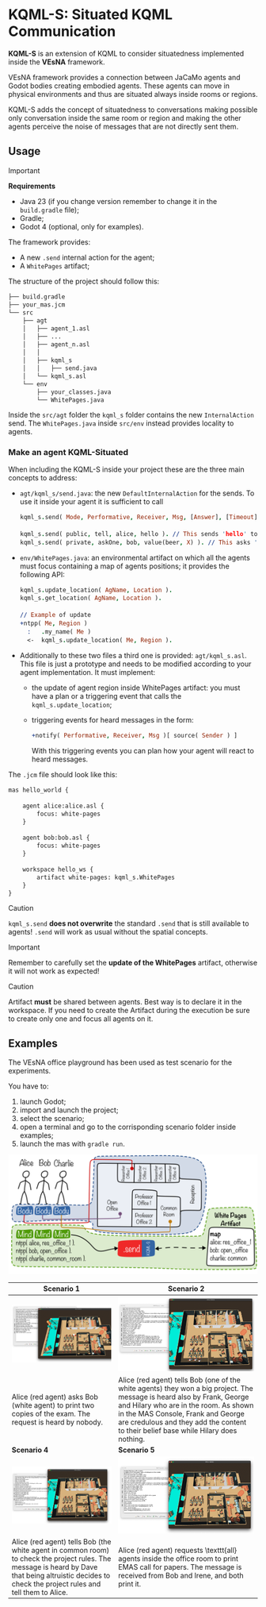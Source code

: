 # KQML-S: Situated KQML Communication

**KQML-S** is an extension of KQML to consider situatedness implemented inside the **VEsNA** framework.

VEsNA framework provides a connection between JaCaMo agents and Godot bodies creating embodied agents. These agents can move in physical environments  and thus are situated always inside rooms or regions.

KQML-S adds the concept of situatedness to conversations making possible only conversation inside the same room or region and making the other agents perceive the noise of messages that are not directly sent them.

## Usage

> [!IMPORTANT]
>
> **Requirements**
>
> - Java 23 (if you change version remember to change it in the `build.gradle` file);
> - Gradle;
> - Godot 4 (optional, only for examples).

The framework provides:

- A new `.send` internal action for the agent;
- A `WhitePages` artifact;

The structure of the project should follow this:

```
├── build.gradle
├── your_mas.jcm
└── src
    ├── agt
    │   ├── agent_1.asl
    │   ├── ...
    │   ├── agent_n.asl
    │   │
    │   ├── kqml_s
    │   │   ├── send.java
    │   └── kqml_s.asl
    └── env
        ├── your_classes.java
        └── WhitePages.java
```

Inside the `src/agt` folder the `kqml_s` folder contains the new `InternalAction` send. The `WhitePages.java` inside `src/env` instead provides locality to agents.

### Make an agent KQML-Situated

When including the KQML-S inside your project these are the three main concepts to address:

- `agt/kqml_s/send.java`: the new `DefaultInternalAction` for the sends. To use it inside your agent it is sufficient to call

  ```prolog
  kqml_s.send( Mode, Performative, Receiver, Msg, [Answer], [Timeout] ).
  
  kqml_s.send( public, tell, alice, hello ). // This sends 'hello' to alice publicly (all other agents are notified)
  kqml_s.send( private, askOne, bob, value(beer, X) ). // This asks 'value(beer, X)' to bob privately (nobody can hear)
  ```

- `env/WhitePages.java`: an environmental artifact on which all the agents must focus containing a map of agents positions; it provides the following API:

  ```prolog
  kqml_s.update_location( AgName, Location ).
  kqml_s.get_location( AgName, Location ).
  
  // Example of update
  +ntpp( Me, Region )
  	:	.my_name( Me )
  	<-	kqml_s.update_location( Me, Region ).
  ```

- Additionally to these two files a third one is provided: `agt/kqml_s.asl`. This file is just a prototype and needs to be modified according to your agent implementation. It must implement:

  - the update of agent region inside WhitePages artifact: you must have a plan or a triggering event that calls the `kqml_s.update_location`;

  - triggering events for heard messages in the form:

    ```prolog
    +notify( Performative, Receiver, Msg )[ source( Sender ) ]
    ```

    With this triggering events you can plan how your agent will react to heard messages.

The `.jcm` file should look like this:

```jcm
mas hello_world {

	agent alice:alice.asl {
		focus: white-pages
	}
	
	agent bob:bob.asl {
		focus: white-pages
	}
	
	workspace hello_ws {
		artifact white-pages: kqml_s.WhitePages
	}
}
```

> [!CAUTION]
>
> `kqml_s.send` **does not overwrite** the standard `.send` that is still available to agents! `.send` will work as usual without the spatial concepts.

> [!IMPORTANT]
>
> Remember to carefully set the **update of the WhitePages** artifact, otherwise it will not work as expected!

> [!CAUTION]
>
> Artifact **must** be shared between agents. Best way is to declare it in the workspace. If you need to create the Artifact during the execution be sure to create only one and focus all agents on it.



## Examples

The VEsNA office playground has been used as test scenario for the experiments.

You have to:

1. launch Godot;
2. import and launch the project;
3. select the scenario;
4. open a terminal and go to the corrisponding scenario folder inside examples;
5. launch the mas with `gradle run`.

![](./docs/img/architecture_bg.png)

| Scenario 1                                                   | Scenario 2                                                   |
| ------------------------------------------------------------ | ------------------------------------------------------------ |
| ![](./docs/img/scenario1.png)                                | ![](./docs/img/scenario2.png)                                |
| Alice (red agent) asks Bob (white agent) to print two copies of the exam. The request is heard by nobody. | Alice (red agent) tells Bob (one of the white agents) they won a big project. The message is heard also by Frank, George and Hilary who are in the room. As shown in the MAS Console, Frank and George are credulous and they add the content to their belief base while Hilary does nothing. |
| **Scenario 4**                                               | **Scenario 5**                                               |
| ![](./docs/img/scenario4.png)                                | ![](./docs/img/scenario5.png)                                |
| Alice (red agent) tells Bob (the white agent in common room) to check the project rules. The message is heard by Dave that being altruistic decides to check the project rules and tell them to Alice. | Alice (red agent) requests \texttt{all} agents inside the office room to print EMAS call for papers. The message is received from Bob and Irene, and both print it. |
